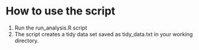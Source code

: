 # How to use the script

1. Run the run_analysis.R script
2. The script creates a tidy data set saved as tidy_data.txt in your working directory.
